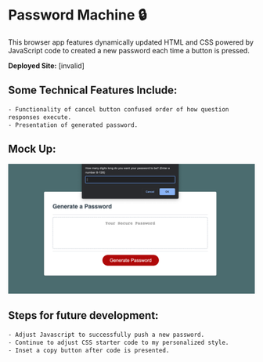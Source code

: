 # Password Machine :lock:

This browser app features dynamically updated HTML and CSS powered by JavaScript code to created a new password each time a button is pressed.

**Deployed Site:** [invalid]


## **Some Technical Features Include:**
```
- Functionality of cancel button confused order of how question responses execute.
- Presentation of generated password.
```

## **Mock Up:**
![Image of Project](./public/pro3.png)

## **Steps for future development:**
```
- Adjust Javascript to successfully push a new password.
- Continue to adjust CSS starter code to my personalized style.
- Inset a copy button after code is presented.
```

